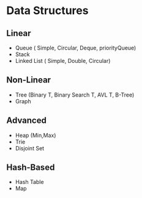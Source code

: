 # Data Structures
## Linear
+ Queue ( Simple, Circular, Deque, priorityQueue)
+ Stack
+ Linked List ( Simple, Double, Circular)

## Non-Linear
+ Tree (Binary T, Binary Search T, AVL T, B-Tree)
+ Graph

## Advanced
+ Heap (Min,Max)
+ Trie
+ Disjoint Set

## Hash-Based
+ Hash Table
+ Map